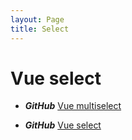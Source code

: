 ```yaml
---
layout: Page
title: Select
---
```


# Vue select

- **_GitHub_** [Vue multiselect](https://github.com/monterail/vue-multiselect)

- **_GitHub_** [Vue select](https://github.com/sagalbot/vue-select)
